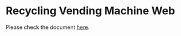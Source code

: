 # Recycling Vending Machine Web
Please check the document [here](https://github.com/usc-walkin/operator).
